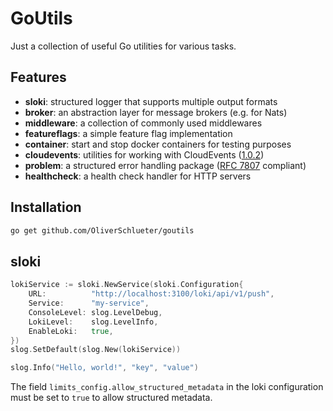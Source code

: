 # GoUtils

Just a collection of useful Go utilities for various tasks.

## Features

- **sloki**: structured logger that supports multiple output formats
- **broker**: an abstraction layer for message brokers (e.g. for Nats)
- **middleware**: a collection of commonly used middlewares
- **featureflags**: a simple feature flag implementation
- **container**: start and stop docker containers for testing purposes
- **cloudevents**: utilities for working with CloudEvents ([1.0.2](https://github.com/cloudevents/spec/blob/v1.0.2/cloudevents/spec.md))
- **problem**: a structured error handling package ([RFC 7807](https://datatracker.ietf.org/doc/html/rfc7807) compliant)
- **healthcheck**: a health check handler for HTTP servers

## Installation

```bash
go get github.com/OliverSchlueter/goutils
```

## sloki

```go
lokiService := sloki.NewService(sloki.Configuration{
    URL:          "http://localhost:3100/loki/api/v1/push",
    Service:      "my-service",
    ConsoleLevel: slog.LevelDebug,
    LokiLevel:    slog.LevelInfo,
    EnableLoki:   true,
})
slog.SetDefault(slog.New(lokiService))

slog.Info("Hello, world!", "key", "value")
```

The field `limits_config.allow_structured_metadata` in the loki configuration must be set to `true` to allow structured metadata.